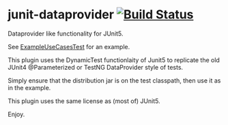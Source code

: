 # junit-dataprovider [![Build Status](https://travis-ci.org/kncept/junit-dataprovider.svg?branch=master)](https://travis-ci.org/kncept/junit-dataprovider)
Dataprovider like functionality for JUnit5.

See [ExampleUseCasesTest](src/test/java/integTest/com/kncept/junit/dataprovider/ExampleUseCasesTest.java) for an example.

This plugin uses the DynamicTest functionlaity of Junit5 to replicate the old JUnit4 @Parameterized or TestNG DataProvider style of tests.

Simply ensure that the distribution jar is on the test classpath, then use it as in the example.

This plugin uses the same license as (most of) JUnit5.

Enjoy.
